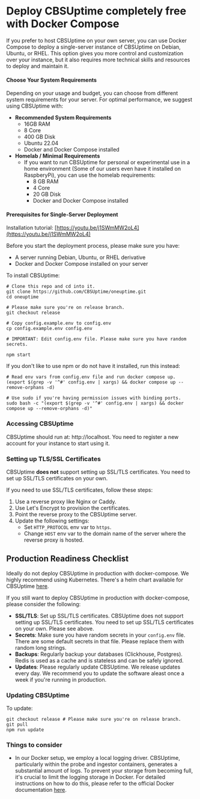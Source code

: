 # Deploy CBSUptime completely free with Docker Compose

If you prefer to host CBSUptime on your own server, you can use Docker Compose to deploy a single-server instance of CBSUptime on Debian, Ubuntu, or RHEL. This option gives you more control and customization over your instance, but it also requires more technical skills and resources to deploy and maintain it.

#### Choose Your System Requirements
Depending on your usage and budget, you can choose from different system requirements for your server. For optimal performance, we suggest using CBSUptime with:

- **Recommended System Requirements**
  - 16GB RAM
  - 8 Core
  - 400 GB Disk
  - Ubuntu 22.04
  - Docker and Docker Compose installed
- **Homelab / Minimal Requirements**
  - If you want to run CBSUptime for personal or experimental use in a home environment (Some of our users even have it installed on RaspberyPi), you can use the homelab requirements:
    - 8 GB RAM
    - 4 Core
    - 20 GB Disk
    - Docker and Docker Compose installed


#### Prerequisites for Single-Server Deployment

Installation tutorial: [https://youtu.be/j1SWmMW2oL4](https://youtu.be/j1SWmMW2oL4)

Before you start the deployment process, please make sure you have:

- A server running Debian, Ubuntu, or RHEL derivative
- Docker and Docker Compose installed on your server

To install CBSUptime:

```
# Clone this repo and cd into it.
git clone https://github.com/CBSUptime/oneuptime.git
cd oneuptime

# Please make sure you're on release branch.
git checkout release

# Copy config.example.env to config.env
cp config.example.env config.env

# IMPORTANT: Edit config.env file. Please make sure you have random secrets.

npm start
```

If you don't like to use npm or do not have it installed, run this instead:

```
# Read env vars from config.env file and run docker compose up.
(export $(grep -v '^#' config.env | xargs) && docker compose up --remove-orphans -d)

# Use sudo if you're having permission issues with binding ports.
sudo bash -c "(export $(grep -v '^#' config.env | xargs) && docker compose up --remove-orphans -d)"
```


### Accessing CBSUptime

CBSUptime should run at: http://localhost. You need to register a new account for your instance to start using it.

### Setting up TLS/SSL Certificates

CBSUptime **does not** support setting up SSL/TLS certificates. You need to set up SSL/TLS certificates on your own.

If you need to use SSL/TLS certificates, follow these steps:

1. Use a reverse proxy like Nginx or Caddy.
2. Use Let's Encrypt to provision the certificates.
3. Point the reverse proxy to the CBSUptime server.
4. Update the following settings:
   - Set `HTTP_PROTOCOL` env var to `https`.
   - Change `HOST` env var to the domain name of the server where the reverse proxy is hosted.

## Production Readiness Checklist

Ideally do not deploy CBSUptime in production with docker-compose. We highly recommend using Kubernetes. There's a helm chart available for CBSUptime [here](https://artifacthub.io/packages/helm/oneuptime/oneuptime).

If you still want to deploy CBSUptime in production with docker-compose, please consider the following:

- **SSL/TLS**: Set up SSL/TLS certificates. CBSUptime does not support setting up SSL/TLS certificates. You need to set up SSL/TLS certificates on your own. Please see above.
- **Secrets**: Make sure you have random secrets in your `config.env` file. There are some default secrets in that file. Please replace them with random long strings.
- **Backups**: Regularly backup your databases (Clickhouse, Postgres). Redis is used as a cache and is stateless and can be safely ignored.
- **Updates**: Please regularly update CBSUptime. We release updates every day. We recommend you to update the software aleast once a week if you're running in production.

### Updating CBSUptime

To update:

```
git checkout release # Please make sure you're on release branch.
git pull
npm run update
```

### Things to consider

- In our Docker setup, we employ a local logging driver. CBSUptime, particularly within the probe and ingestor containers, generates a substantial amount of logs. To prevent your storage from becoming full, it's crucial to limit the logging storage in Docker. For detailed instructions on how to do this, please refer to the official Docker documentation [here](https://docs.docker.com/config/containers/logging/local/).
